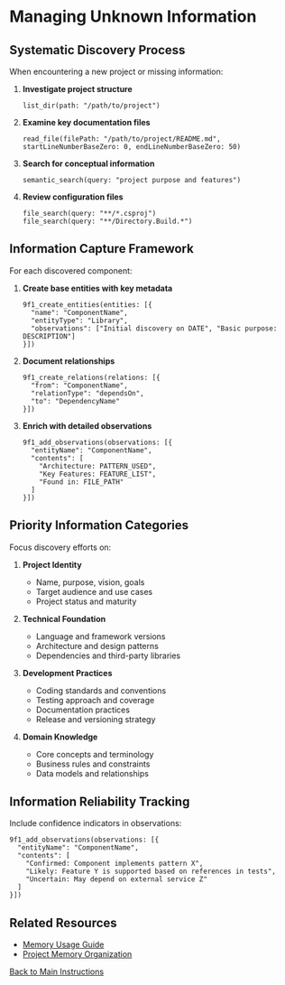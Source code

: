 # Managing Unknown Information

## Systematic Discovery Process

When encountering a new project or missing information:

1. **Investigate project structure**

   ```text
   list_dir(path: "/path/to/project")
   ```

2. **Examine key documentation files**

   ```text
   read_file(filePath: "/path/to/project/README.md", startLineNumberBaseZero: 0, endLineNumberBaseZero: 50)
   ```

3. **Search for conceptual information**

   ```text
   semantic_search(query: "project purpose and features")
   ```

4. **Review configuration files**

   ```text
   file_search(query: "**/*.csproj")
   file_search(query: "**/Directory.Build.*")
   ```

## Information Capture Framework

For each discovered component:

1. **Create base entities with key metadata**

   ```text
   9f1_create_entities(entities: [{
     "name": "ComponentName",
     "entityType": "Library",
     "observations": ["Initial discovery on DATE", "Basic purpose: DESCRIPTION"]
   }])
   ```

2. **Document relationships**

   ```text
   9f1_create_relations(relations: [{
     "from": "ComponentName",
     "relationType": "dependsOn",
     "to": "DependencyName"
   }])
   ```

3. **Enrich with detailed observations**

   ```text
   9f1_add_observations(observations: [{
     "entityName": "ComponentName",
     "contents": [
       "Architecture: PATTERN_USED",
       "Key Features: FEATURE_LIST",
       "Found in: FILE_PATH"
     ]
   }])
   ```

## Priority Information Categories

Focus discovery efforts on:

1. **Project Identity**
   - Name, purpose, vision, goals
   - Target audience and use cases
   - Project status and maturity

2. **Technical Foundation**
   - Language and framework versions
   - Architecture and design patterns
   - Dependencies and third-party libraries

3. **Development Practices**
   - Coding standards and conventions
   - Testing approach and coverage
   - Documentation practices
   - Release and versioning strategy

4. **Domain Knowledge**
   - Core concepts and terminology
   - Business rules and constraints
   - Data models and relationships

## Information Reliability Tracking

Include confidence indicators in observations:

```text
9f1_add_observations(observations: [{
  "entityName": "ComponentName",
  "contents": [
    "Confirmed: Component implements pattern X",
    "Likely: Feature Y is supported based on references in tests",
    "Uncertain: May depend on external service Z"
  ]
}])
```

## Related Resources

- [Memory Usage Guide](memory-usage-guide.md)
- [Project Memory Organization](project-memory-organization.md)

[Back to Main Instructions](main-instructions.md)
